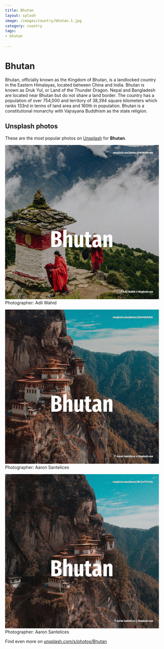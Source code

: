 ```yaml
---
title: Bhutan
layout: splash
image: /images/country/bhutan.1.jpg
category: country
tags:
- bhutan

---
```

# Bhutan

Bhutan, officially known as the Kingdom of Bhutan, is a landlocked country in the Eastern 
Himalayas, located between China and India.
Bhutan is known as Druk Yul, or Land of the Thunder Dragon.
Nepal and Bangladesh are located near Bhutan but do not share a land border.
The country has a population of over 754,000 and territory of 38,394 square kilometers  which ranks 
133rd in terms of land area and 160th in population.
Bhutan is a constitutional monarchy with Vajrayana Buddhism as the state religion.

 
## Unsplash photos
These are the most popular photos on [Unsplash](https://unsplash.com) for **Bhutan**.
 
![Bhutan](/images/country/bhutan.1.jpg)
Photographer:  Adli Wahid
 
![Bhutan](/images/country/bhutan.2.jpg)
Photographer:  Aaron Santelices
 
![Bhutan](/images/country/bhutan.3.jpg)
Photographer:  Aaron Santelices
 
Find even more on [unsplash.com/s/photos/Bhutan](https://unsplash.com/s/photos/Bhutan)
 
